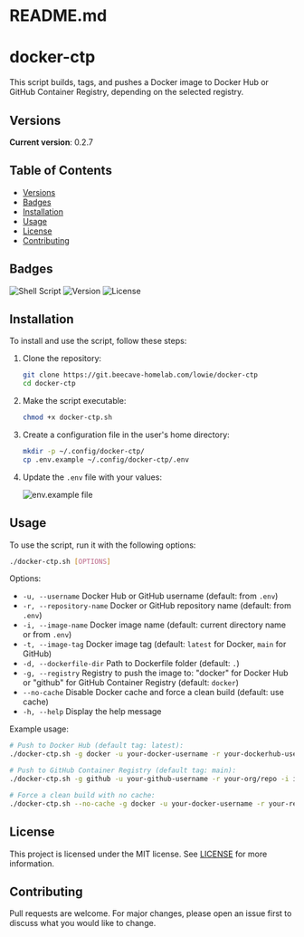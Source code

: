 # README.md

# docker-ctp

This script builds, tags, and pushes a Docker image to Docker Hub or GitHub Container Registry, depending on the selected registry.

## Versions
**Current version**: 0.2.7

## Table of Contents
- [Versions](#versions)
- [Badges](#badges)
- [Installation](#installation)
- [Usage](#usage)
- [License](#license)
- [Contributing](#contributing)

## Badges
![Shell Script](https://img.shields.io/badge/language-shell-blue)
![Version](https://img.shields.io/badge/version-0.2.7-brightgreen)
![License](https://img.shields.io/badge/license-MIT-green)

## Installation
To install and use the script, follow these steps:

1. Clone the repository:
    ```bash
    git clone https://git.beecave-homelab.com/lowie/docker-ctp
    cd docker-ctp
    ```
2. Make the script executable:
    ```bash
    chmod +x docker-ctp.sh
    ```
3. Create a configuration file in the user's home directory:
    ```bash
    mkdir -p ~/.config/docker-ctp/
    cp .env.example ~/.config/docker-ctp/.env
    ```
4. Update the `.env` file with your values:

    ![env.example file](https://git.beecave-homelab.com/lowie/docker-ctp/raw/94f5f514be36d83d5e7a235c204167a898d779cc/images/carbon-now-env-example.png)

## Usage
To use the script, run it with the following options:
```bash
./docker-ctp.sh [OPTIONS]
```

Options:
- `-u, --username` Docker Hub or GitHub username (default: from `.env`)
- `-r, --repository-name` Docker or GitHub repository name (default: from `.env`)
- `-i, --image-name` Docker image name (default: current directory name or from `.env`)
- `-t, --image-tag` Docker image tag (default: `latest` for Docker, `main` for GitHub)
- `-d, --dockerfile-dir` Path to Dockerfile folder (default: `.`)
- `-g, --registry` Registry to push the image to: "docker" for Docker Hub or "github" for GitHub Container Registry (default: `docker`)
- `--no-cache` Disable Docker cache and force a clean build (default: use cache)
- `-h, --help` Display the help message

Example usage:
```bash
# Push to Docker Hub (default tag: latest):
./docker-ctp.sh -g docker -u your-docker-username -r your-dockerhub-username/repo -i image -d /path/to/dockerfile

# Push to GitHub Container Registry (default tag: main):
./docker-ctp.sh -g github -u your-github-username -r your-org/repo -i image -d /path/to/dockerfile

# Force a clean build with no cache:
./docker-ctp.sh --no-cache -g docker -u your-docker-username -r your-repo -i image -d /path/to/dockerfile
```

## License
This project is licensed under the MIT license. See [LICENSE](LICENSE) for more information.

## Contributing
Pull requests are welcome. For major changes, please open an issue first to discuss what you would like to change.